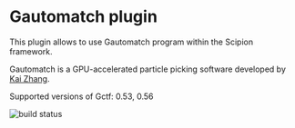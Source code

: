 # Gautomatch plugin

This plugin allows to use Gautomatch program within the Scipion framework.

Gautomatch is a GPU-accelerated particle picking software developed by [Kai Zhang](https://www.mrc-lmb.cam.ac.uk/kzhang/).

Supported versions of Gctf: 0.53, 0.56

![build status](http://arquimedes.cnb.csic.es:9980/badges/gautomatch_devel.svg "Build status")

